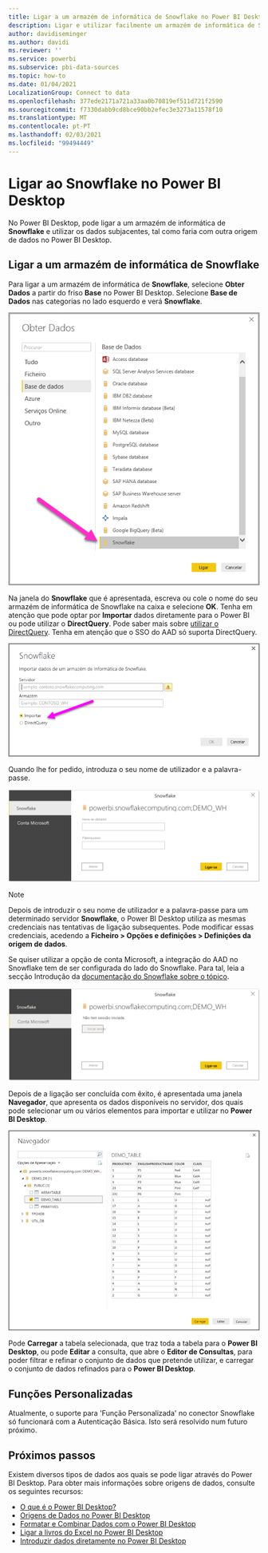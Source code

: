 ```yaml
---
title: Ligar a um armazém de informática de Snowflake no Power BI Desktop
description: Ligar e utilizar facilmente um armazém de informática de Snowflake no Power BI Desktop
author: davidiseminger
ms.author: davidi
ms.reviewer: ''
ms.service: powerbi
ms.subservice: pbi-data-sources
ms.topic: how-to
ms.date: 01/04/2021
LocalizationGroup: Connect to data
ms.openlocfilehash: 377ede2171a721a33aa0b70819ef511d721f2590
ms.sourcegitcommit: f7330dabb9cd8bce90bb2efec3e3273a11578f10
ms.translationtype: MT
ms.contentlocale: pt-PT
ms.lasthandoff: 02/03/2021
ms.locfileid: "99494449"
---
```

# <a name="connect-to-snowflake-in-power-bi-desktop"></a>Ligar ao Snowflake no Power BI Desktop
No Power BI Desktop, pode ligar a um armazém de informática de **Snowflake** e utilizar os dados subjacentes, tal como faria com outra origem de dados no Power BI Desktop. 

## <a name="connect-to-a-snowflake-computing-warehouse"></a>Ligar a um armazém de informática de Snowflake
Para ligar a um armazém de informática de **Snowflake**, selecione **Obter Dados** a partir do friso **Base** no Power BI Desktop. Selecione **Base de Dados** nas categorias no lado esquerdo e verá **Snowflake**.

![Captura de ecrã a mostrar a caixa de diálogo Obter Dados, com a seleção da base de dados do Snowflake.](media/desktop-connect-snowflake/connect-snowflake-2b.png)

Na janela do **Snowflake** que é apresentada, escreva ou cole o nome do seu armazém de informática de Snowflake na caixa e selecione **OK**. Tenha em atenção que pode optar por **Importar** dados diretamente para o Power BI ou pode utilizar o **DirectQuery**. Pode saber mais sobre [utilizar o DirectQuery](desktop-use-directquery.md). Tenha em atenção que o SSO do AAD só suporta DirectQuery.

![Captura de ecrã a mostrar a caixa de diálogo do Snowflake, com o botão de opção Importar selecionado.](media/desktop-connect-snowflake/connect-snowflake-3.png)

Quando lhe for pedido, introduza o seu nome de utilizador e a palavra-passe.

![Captura de ecrã a mostrar as credenciais pedidas pelo Snowflake, com os campos Nome de utilizador e Palavra-passe.](media/desktop-connect-snowflake/connect-snowflake-4.png)

> [!NOTE]
> Depois de introduzir o seu nome de utilizador e a palavra-passe para um determinado servidor **Snowflake**, o Power BI Desktop utiliza as mesmas credenciais nas tentativas de ligação subsequentes. Pode modificar essas credenciais, acedendo a **Ficheiro > Opções e definições > Definições da origem de dados**.
> 
> 

Se quiser utilizar a opção de conta Microsoft, a integração do AAD no Snowflake tem de ser configurada do lado do Snowflake. Para tal, leia a secção Introdução da [documentação do Snowflake sobre o tópico](https://docs.snowflake.net/manuals/user-guide/oauth-powerbi.html#power-bi-sso-to-snowflake).

![Tipo de autenticação da conta Microsoft no conector Snowflake.](media/desktop-connect-snowflake/connect-snowflake-6.png)


Depois de a ligação ser concluída com êxito, é apresentada uma janela **Navegador**, que apresenta os dados disponíveis no servidor, dos quais pode selecionar um ou vários elementos para importar e utilizar no **Power BI Desktop**.

![Erro ODBC 28000 faz com que ocorra uma falha ao ligar.](media/desktop-connect-snowflake/connect-snowflake-5.png)

Pode **Carregar** a tabela selecionada, que traz toda a tabela para o **Power BI Desktop**, ou pode **Editar** a consulta, que abre o **Editor de Consultas**, para poder filtrar e refinar o conjunto de dados que pretende utilizar, e carregar o conjunto de dados refinados para o **Power BI Desktop**.

## <a name="custom-roles"></a>Funções Personalizadas

Atualmente, o suporte para 'Função Personalizada' no conector Snowflake só funcionará com a Autenticação Básica. Isto será resolvido num futuro próximo.

## <a name="next-steps"></a>Próximos passos
Existem diversos tipos de dados aos quais se pode ligar através do Power BI Desktop. Para obter mais informações sobre origens de dados, consulte os seguintes recursos:

* [O que é o Power BI Desktop?](../fundamentals/desktop-what-is-desktop.md)
* [Origens de Dados no Power BI Desktop](desktop-data-sources.md)
* [Formatar e Combinar Dados com o Power BI Desktop](desktop-shape-and-combine-data.md)
* [Ligar a livros do Excel no Power BI Desktop](desktop-connect-excel.md)   
* [Introduzir dados diretamente no Power BI Desktop](desktop-enter-data-directly-into-desktop.md)   
